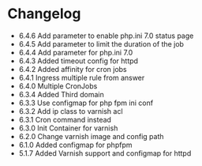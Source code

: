 # Changelog

- 6.4.6 Add parameter to enable php.ini 7.0 status page
- 6.4.5 Add parameter to limit the duration of the job
- 6.4.4 Add parameter for php.ini 7.0
- 6.4.3 Added timeout config for httpd
- 6.4.2 Added affinity for cron jobs
- 6.4.1 Ingress multiple rule from answer
- 6.4.0 Multiple CronJobs
- 6.3.4 Added Third domain
- 6.3.3 Use configmap for php fpm ini conf
- 6.3.2 Add ip class to varnish acl
- 6.3.1 Cron command instead
- 6.3.0 Init Container for varnish
- 6.2.0 Change varnish image and config path
- 6.1.0 Added configmap for phpfpm
- 5.1.7 Added Varnish support and configmap for httpd
